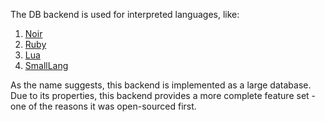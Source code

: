 The DB backend is used for interpreted languages, like:

1. [Noir](https://dev-docs.codetracer.com/Introduction/Backends/DBBackend/Noir)
1. [Ruby](https://dev-docs.codetracer.com/Introduction/Backends/DBBackend/Ruby)
1. [Lua](https://dev-docs.codetracer.com/Introduction/Backends/DBBackend/Lua)
1. [SmallLang](https://dev-docs.codetracer.com/Introduction/Backends/DBBackend/SmallLang)

As the name suggests, this backend is implemented as a large database. Due to its properties, this backend provides
a more complete feature set - one of the reasons it was open-sourced first.
